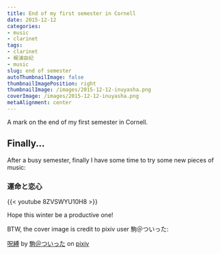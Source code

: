 ```yaml
---
title: End of my first semester in Cornell
date: 2015-12-12
categories:
- music
- clarinet
tags:
- clarinet
- 梶浦由纪
- music
slug: end of semester
autoThumbnailImage: false
thumbnailImagePosition: right
thumbnailImage: /images/2015-12-12-inuyasha.png
coverImage: /images/2015-12-12-inuyasha.png
metaAlignment: center
---
```


A mark on the end of my first semester in Cornell.
<!--more-->

## Finally...

After a busy semester, finally I have some time to try some new pieces of music: 

### 運命と恋心  

{{< youtube 8ZVSWYU10H8 >}}

Hope this winter be a productive one!

BTW, the cover image is credit to pixiv user 駒＠ついった:

<script src="http://source.pixiv.net/source/embed.js" data-id="43731455_4caeca1d1a29caec94dd37ded1c92ad0" data-size="large" data-border="off" charset="utf-8"></script><noscript><p><a href="http://www.pixiv.net/member_illust.php?mode=medium&amp;illust_id=43731455" target="_blank">呪縛</a> by <a href="http://www.pixiv.net/member.php?id=23122" target="_blank">駒＠ついった</a> on <a href="http://www.pixiv.net/" target="_blank">pixiv</a></p></noscript>



